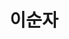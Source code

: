 ---
layout: hubs
key: Q11266137
title: 이순자
name: 이순자
image: http://commons.wikimedia.org/wiki/Special:FilePath/Lee%20Soon-Ja%2001.jpg
description: 대한민국의 11-12대 대통령 영부인
score: 4.477585208446517e-05
degree: 5
---